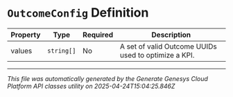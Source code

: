 # `OutcomeConfig` Definition

| Property | Type | Required | Description |
|----------|------|----------|-------------|
| values | `string[]` | No | A set of valid Outcome UUIDs used to optimize a KPI. |

---

*This file was automatically generated by the Generate Genesys Cloud Platform API classes utility on 2025-04-24T15:04:25.846Z*